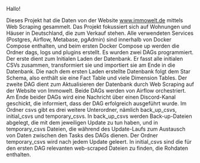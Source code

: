 Hallo!

Dieses Projekt hat die Daten von der Website www.immowelt.de mittels Web Scraping gesammelt. Das Projekt fokussiert sich auf Wohnungen und Häuser in Deutschland, die zum Verkauf stehen. Alle verwendeten Services (Postgres, Airflow, Metabase, pgAdmin) sind innerhalb von Docker Compose enthalten, und beim ersten Docker Compose up werden die Ordner dags, logs und plugins erstellt. Es wurden zwei DAGs programmiert. Der erste dient zum Initialen Laden der Datenbank. Er fasst alle initialen CSVs zusammen, transformiert sie und importiert sie am Ende in die Datenbank. Die nach dem ersten Laden erstellte Datenbank folgt dem Star Schema, also enthält sie eine Fact Table und viele Dimension Tables. Der zweite DAG dient zum Aktualisieren der Datenbank durch Web Scraping auf der Website von Immowelt. Beide DAGs werden von Airflow orchestriert. Am Ende beider DAGs wird eine Nachricht über einen Discord-Kanal geschickt, die informiert, dass der DAG erfolgreich ausgeführt wurde. Im Ordner csvs gibt es drei weitere Unterordner, nämlich back_up_csvs, initial_csvs und temporary_csvs. In back_up_csvs werden Back-up-Dateien abgelegt, die mit dem jeweiligen Update zu tun haben, und in temporary_csvs Dateien, die während des Update-Laufs zum Austausch von Daten zwischen den Tasks des DAGs dienen. Der Ordner temporary_csvs wird nach jedem Update geleert. In initial_csvs sind die für den ersten DAG relevanten web-scraped Dateien zu finden, die Rohdaten enthalten.


